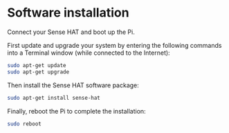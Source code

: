 # Software installation

Connect your Sense HAT and boot up the Pi.

First update and upgrade your system by entering the following commands into a Terminal window (while connected to the Internet):

```bash
sudo apt-get update
sudo apt-get upgrade
```

Then install the Sense HAT software package:

```bash
sudo apt-get install sense-hat
```

Finally, reboot the Pi to complete the installation:

```bash
sudo reboot
```
